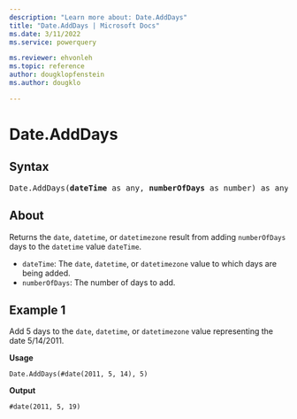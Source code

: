 ```yaml
---
description: "Learn more about: Date.AddDays"
title: "Date.AddDays | Microsoft Docs"
ms.date: 3/11/2022
ms.service: powerquery

ms.reviewer: ehvonleh
ms.topic: reference
author: dougklopfenstein
ms.author: dougklo

---
```

# Date.AddDays

## Syntax

<pre>
Date.AddDays(<b>dateTime</b> as any, <b>numberOfDays</b> as number) as any  
</pre>
  
## About

Returns the `date`, `datetime`, or `datetimezone` result from adding `numberOfDays` days to the `datetime` value `dateTime`.

* `dateTime`: The `date`, `datetime`, or `datetimezone` value to which days are being added.
* `numberOfDays`: The number of days to add.

## Example 1

Add 5 days to the `date`, `datetime`, or `datetimezone` value representing the date 5/14/2011.

**Usage**

```powerquery-m
Date.AddDays(#date(2011, 5, 14), 5)
```

**Output**

`#date(2011, 5, 19)`
